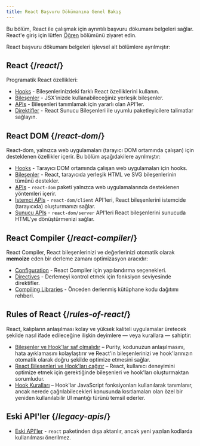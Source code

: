 ```yaml
---
title: React Başvuru Dökümanına Genel Bakış
---
```


<Intro>

Bu bölüm, React ile çalışmak için ayrıntılı başvuru dökumanı belgeleri sağlar. React'e giriş için lütfen [Öğren](/learn) bölümünü ziyaret edin.

</Intro>

React başvuru dökumanı belgeleri işlevsel alt bölümlere ayrılmıştır:

## React {/*react*/}

Programatik React özellikleri:

* [Hooks](/reference/react/hooks) - Bileşenlerinizdeki farklı React özelliklerini kullanın.
* [Bileşenler](/reference/react/components) - JSX'inizde kullanabileceğiniz yerleşik bileşenler.
* [APIs](/reference/react/apis) - Bileşenleri tanımlamak için yararlı olan API'ler.
* [Direktifler](/reference/rsc/directives) - React Sunucu Bileşenleri ile uyumlu paketleyicilere talimatlar sağlayın.

## React DOM {/*react-dom*/}

React-dom, yalnızca web uygulamaları (tarayıcı DOM ortamında çalışan) için desteklenen özellikler içerir. Bu bölüm aşağıdakilere ayrılmıştır:

* [Hooks](/reference/react-dom/hooks) - Tarayıcı DOM ortamında çalışan web uygulamaları için hooks.
* [Bileşenler](/reference/react-dom/components) - React, tarayıcıda yerleşik HTML ve SVG bileşenlerinin tümünü destekler.
* [APIs](/reference/react-dom) - `react-dom` paketi yalnızca web uygulamalarında desteklenen yöntemleri içerir.
* [İstemci APIs](/reference/react-dom/client) - `react-dom/client` API'leri, React bileşenlerini istemcide (tarayıcıda) oluşturmanızı sağlar.
* [Sunucu APIs](/reference/react-dom/server) - `react-dom/server` API'leri React bileşenlerini sunucuda HTML'ye dönüştürmenizi sağlar.

## React Compiler {/*react-compiler*/}

React Compiler, React bileşenlerinizi ve değerlerinizi otomatik olarak **memoize** eden bir derleme zamanı optimizasyon aracıdır:

* [Configuration](/reference/react-compiler/configuration) - React Compiler için yapılandırma seçenekleri.
* [Directives](/reference/react-compiler/directives) - Derlemeyi kontrol etmek için fonksiyon seviyesinde direktifler.
* [Compiling Libraries](/reference/react-compiler/compiling-libraries) - Önceden derlenmiş kütüphane kodu dağıtımı rehberi.

## Rules of React {/*rules-of-react*/}

React, kalıpların anlaşılması kolay ve yüksek kaliteli uygulamalar üretecek şekilde nasıl ifade edileceğine ilişkin deyimlere — veya kurallara — sahiptir:

* [Bileşenler ve Hook'lar saf olmalıdır](/reference/rules/components-and-hooks-must-be-pure) – Purity, kodunuzun anlaşılmasını, hata ayıklamasını kolaylaştırır ve React'in bileşenlerinizi ve hook'larınızın otomatik olarak doğru şekilde optimize etmesini sağlar.
* [React Bileşenleri ve Hook'ları çağırır](/reference/rules/react-calls-components-and-hooks) – React, kullanıcı deneyimini optimize etmek için gerektiğinde bileşenleri ve hook'ları oluşturmaktan sorumludur.
* [Hook Kuralları](/reference/rules/rules-of-hooks) – Hook'lar JavaScript fonksiyonları kullanılarak tanımlanır, ancak nerede çağrılabilecekleri konusunda kısıtlamaları olan özel bir yeniden kullanılabilir UI mantığı türünü temsil ederler.

## Eski API'ler {/*legacy-apis*/}

* [Eski API'ler](/reference/react/legacy) - `react` paketinden dışa aktarılır, ancak yeni yazılan kodlarda kullanılması önerilmez.

